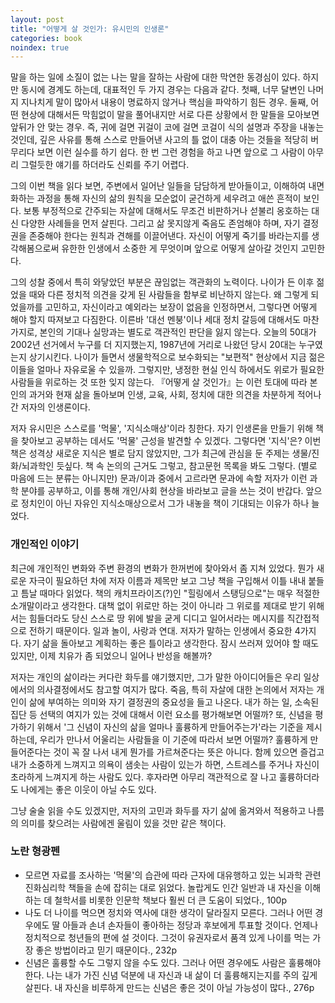 ```yaml
---
layout: post
title: "어떻게 살 것인가: 유시민의 인생론"
categories: book
noindex: true
---
```


말을 하는 일에 소질이 없는 나는 말을 잘하는 사람에 대한 막연한 동경심이 있다. 하지만 동시에 경계도 하는데, 대표적인 두 가지 경우는 다음과 같다. 첫째, 너무 달변인 나머지 지나치게 말이 많아서 내용이 명료하지 않거나 핵심을 파악하기 힘든 경우. 둘째, 어떤 현상에 대해서든 막힘없이 말을 풀어내지만 서로 다른 상황에서 한 말들을 모아보면 앞뒤가 안 맞는 경우. 즉, 귀에 걸면 귀걸이 코에 걸면 코걸이 식의 설명과 주장을 내놓는 것인데, 깊은 사유를 통해 스스로 만들어낸 사고의 틀 없이 대충 아는 것들을 적당히 버무리다 보면 이런 실수를 하기 쉽다. 한 번 그런 경험을 하고 나면 앞으로 그 사람이 아무리 그럴듯한 얘기를 하더라도 신뢰를 주기 어렵다.

그의 이번 책을 읽다 보면, 주변에서 일어난 일들을 담담하게 받아들이고, 이해하여 내면화하는 과정을 통해 자신의 삶의 원칙을 모순없이 굳건하게 세우려고 애쓴 흔적이 보인다. 보통 부정적으로 간주되는 자살에 대해서도 무조건 비판하거나 섣불리 옹호하는 대신 다양한 사례들을 먼저 살핀다. 그리고 삶 못지않게 죽음도 존엄해야 하며, 자기 결정권을 존중해야 한다는 원칙과 견해를 이끌어낸다. 자신이 어떻게 죽기를 바라는지를 생각해봄으로써 유한한 인생에서 소중한 게 무엇이며 앞으로 어떻게 살아갈 것인지 고민한다.<!--more-->

그의 성찰 중에서 특히 와닿았던 부분은 끊임없는 객관화의 노력이다. 나이가 든 이후 젊었을 때와 다른 정치적 의견을 갖게 된 사람들을 함부로 비난하지 않는다. 왜 그렇게 되었을까를 고민하고, 자신이라고 예외라는 보장이 없음을 인정하면서, 그렇다면 어떻게 해야 할지 따져보고 다짐한다. 이른바 '대선 멘붕'이나 세대 정치 갈등에 대해서도 마찬가지로, 본인의 기대나 실망과는 별도로 객관적인 판단을 잃지 않는다. 오늘의 50대가 2002년 선거에서 누구를 더 지지했는지, 1987년에 거리로 나왔던 당시 20대는 누구였는지 상기시킨다. 나이가 들면서 생물학적으로 보수화되는 "보편적" 현상에서 지금 젊은이들을 얼마나 자유로울 수 있을까. 그렇지만, 냉정한 현실 인식 하에서도 위로가 필요한 사람들을 위로하는 것 또한 잊지 않는다. 『어떻게 살 것인가』는 이런 토대에 따라 본인의 과거와 현재 삶을 돌아보며 인생, 교육, 사회, 정치에 대한 의견을 차분하게 적어나간 저자의 인생론이다.

저자 유시민은 스스로를 '먹물', '지식소매상'이라 칭한다. 자기 인생론을 만들기 위해 책을 찾아보고 공부하는 데서도 '먹물' 근성을 발견할 수 있겠다. 그렇다면 '지식'은? 이번 책은 성격상 새로운 지식은 별로 담지 않았지만, 그가 최근에 관심을 둔 주제는 생물/진화/뇌과학인 듯싶다. 책 속 논의의 근거도 그렇고, 참고문헌 목록을 봐도 그렇다. (별로 마음에 드는 분류는 아니지만) 문과/이과 중에서 고르라면 문과에 속할 저자가 이런 과학 분야를 공부하고, 이를 통해 개인/사회 현상을 바라보고 글을 쓰는 것이 반갑다. 앞으로 정치인이 아닌 자유인 지식소매상으로서 그가 내놓을 책이 기대되는 이유가 하나 늘었다.

### 개인적인 이야기

최근에 개인적인 변화와 주변 환경의 변화가 한꺼번에 찾아와서 좀 지쳐 있었다. 뭔가 새로운 자극이 필요하던 차에 저자 이름과 제목만 보고 그냥 책을 구입해서 이틀 내내 붙들고 틈날 때마다 읽었다. 책의 캐치프라이즈(?)인 "힐링에서 스탱딩으로"는 매우 적절한 소개말이라고 생각한다. 대책 없이 위로만 하는 것이 아니라 그 위로를 제대로 받기 위해서는 힘들더라도 당신 스스로 땅 위에 발을 굳게 디디고 일어서라는 메시지를 직간접적으로 전하기 때문이다. 일과 놀이, 사랑과 연대. 저자가 말하는 인생에서 중요한 4가지다. 자기 삶을 돌아보고 계획하는 좋은 틀이라고 생각한다. 잠시 쓰러져 있어야 할 때도 있지만, 이제 치유가 좀 되었으니 일어나 반성을 해볼까?

저자는 개인의 삶이라는 커다란 화두를 얘기했지만, 그가 말한 아이디어들은 우리 일상에서의 의사결정에서도 참고할 여지가 많다. 죽음, 특히 자살에 대한 논의에서 저자는 개인이 삶에 부여하는 의미와 자기 결정권의 중요성을 들고 나온다. 내가 하는 일, 소속된 집단 등 선택의 여지가 있는 것에 대해서 이런 요소를 평가해보면 어떨까? 또, 신념을 평가하기 위해서 '그 신념이 자신의 삶을 얼마나 훌륭하게 만들어주는가'라는 기준을 제시하는데, 우리가 만나서 어울리는 사람들을 이 기준에 따라서 보면 어떨까? 훌륭하게 만들어준다는 것이 꼭 잘 나서 내게 뭔가를 가르쳐준다는 뜻은 아니다. 함께 있으면 즐겁고 내가 소중하게 느껴지고 의욕이 샘솟는 사람이 있는가 하면, 스트레스를 주거나 자신이 초라하게 느껴지게 하는 사람도 있다. 후자라면 아무리 객관적으로 잘 나고 훌륭하더라도 나에게는 좋은 이웃이 아닐 수도 있다.

그냥 술술 읽을 수도 있겠지만, 저자의 고민과 화두를 자기 삶에 옮겨와서 적용하고 나름의 의미를 찾으려는 사람에겐 울림이 있을 것만 같은 책이다.

### 노란 형광펜

- 모르면 자료를 조사하는 '먹물'의 습관에 따라 근자에 대유행하고 있는 뇌과학 관련 진화심리학 책들을 손에 잡히는 대로 읽었다. 놀랍게도 인간 일반과 내 자신을 이해하는 데 철학서를 비롯한 인문학 책보다 훨씬 더 큰 도움이 되었다., 100p
- 나도 더 나이를 먹으면 정치와 역사에 대한 생각이 달라질지 모른다. 그러나 어떤 경우에도 딸 아들과 손녀 손자들이 좋아하는 정당과 후보에게 투표할 것이다. 언제나 정치적으로 청년들의 편에 설 것이다. 그것이 유권자로서 품격 있게 나이를 먹는 가장 좋은 방법이라고 믿기 때문이다., 232p
- 신념은 훌륭할 수도 그렇지 않을 수도 있다. 그러나 어떤 경우에도 사람은 훌륭해야 한다. 나는 내가 가진 신념 덕분에 내 자신과 내 삶이 더 훌륭해지는지를 주의 깊게 살핀다. 내 자신을 비루하게 만드는 신념은 좋은 것이 아닐 가능성이 많다., 276p